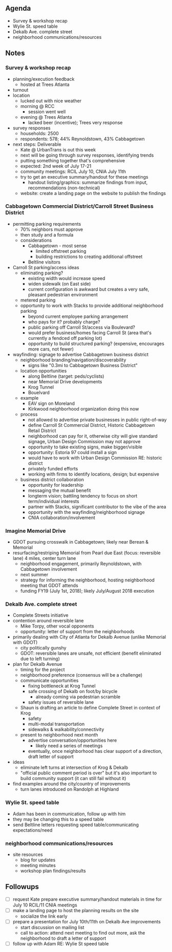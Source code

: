 ## Agenda


* Survey & workshop recap
* Wylie St. speed table
* Dekalb Ave. complete street
* neighborhood communications/resources


## Notes


### Survey & workshop recap


* planning/execution feedback
  * hosted at Trees Atlanta
* turnout
* location
  * lucked out with nice weather
  * morning @ RCC
    * session went well
  * evening @ Trees Atlanta
    * lacked beer (incentive); Trees very response
* survey responses
  * households: 2500
  * respondents: 578; 44% Reynoldstown, 43% Cabbagetown
* next steps: Deliverable
  * Kate @ UrbanTrans is out this week
  * next will be going through survey responses, identifying trends
  * putting something together that's comprehensive
  * expected: 2nd week of July 17-21
  * community meetings: RCIL July 10, CNIA July 11th
  * try to get an executive summary/handout for these meetings
    * handout listing/graphics: summarize findings from input, recommendations (non-technical)
  * website: create a landing page on the website to publish the findings


### Cabbagetown Commercial District/Carroll Street Business District


* permitting parking requirements
  * 70% neighbors must approve
  * then study and a formula
  * considerations
    * Cabbagetown - most sense
      * limited offstreet parking
      * building restrictions to creating additional offstreet
    * Beltline visitors
* Carroll St parking/access ideas
  * eliminating parking?
    * existing width would increase speed
    * widen sidewalk (on East side)
    * current configuration is awkward but creates a very safe, pleasant pedestrian environment
  * metered parking
  * opportunity to work with Stacks to provide additional neighborhood parking
    * beyond current employee parking arrangement
    * who pays for it? probably charge?
    * public parking off Carroll St/access via Boulevard?
    * would prefer business/homes facing Carroll St (area that's currently a fendced off parking lot)
    * opportunity to build structured parking? (expensive, encourages more cars, not fewer)
* wayfinding: signage to advertise Cabbagetown business district
  * neighborhood branding/navigation/discoverability
    * signs like "0.3mi to Cabbagetown Business District"
  * location opportunities
    * along Beltline (target: peds/cyclists)
    * near Memorial Drive developments
    * Krog Tunnel
    * Bouelvard
  * example
    * EAV sign on Moreland
    * Kirkwood neighborhood organization doing this now
  * process
    * not allowed to advertise private businesses in public right-of-way
    * define Carroll St Commercial District, Historic Cabbagetown Retail District
    * neighborhood can pay for it, otherwise city will give standard signage, Urban Design Commission may not approve
    * opportunity to take existing signs, make bigger/visible
    * opportunity: Estoria 97 could install a sign
    * would have to work with Urban Design Commission RE: historic district
    * privately funded efforts
    * working with firms to identify locations, design; but expensive
  * business district collaboration
    * opportunity for leadership
    * messaging the mutual benefit
    * longterm vision; battling tendency to focus on short term/individual interests
    * partner with Stacks, significant contributor to the vibe of the area
    * opportunity with the wayfinding/neighborhood signage
    * CNIA collaboration/involvement


### Imagine Memorial Drive


* GDOT pursuing crosswalk in Cabbagetown; likely near Berean & Memorial
* resurfacing/restriping Memorial from Pearl due East (focus: reversible lane) 4 miles, center turn lane
  * neighborhood engagement, primarily Reynoldstown, with Cabbagetown involvement
  * next summer
  * strategy for informing the neighborhood, hosting neighborhood meeting that GDOT attends
  * funding FY19 (July 1st, 2018); likely July/August 2018 execution


### Dekalb Ave. complete street


* Complete Streets initiative
* contention around reversible lane
  * Mike Torpy, other vocal opponents
  * opportunity: letter of support from the neighborhoods
* primarily dealing with City of Atlanta for Dekalb Avenue (unlike Memorial with GDOT)
  * city politically gunshy
  * GDOT: reversible lanes are unsafe, not efficient (benefit eliminated due to left turning)
* plan for Dekalb Avenue
  * timing for the project
  * neighborhood preference (consensus will be a challenge)
  * communicate opportunities
    * fixing bottleneck at Krog Tunnel
    * safe crossing of Dekalb on foot/by bicycle
      * already coming via pedestrian scramble
    * safety issues of reversible lane
  * Shaun is drafting an article to define Complete Street in context of Krog
    * safety
    * multi-modal transportation
    * sidewalks & walkability/connectivity
  * present to neighborhood next month
    * advertise conversation/opportunities here
      * likely need a series of meetings
    * eventually, once neighborhood has clear support of a direction, draft letter of support
* ideas
  * eliminate left turns at intersection of Krog & Dekalb
  * "official public comment period is over" but it's also important to build community support (it can still fail without it)
* find examples around the city/country of improvements
  * turn lanes introduced on Randolph at Highland


### Wylie St. speed table


* Adam has been in communication, follow up with him
* they may be changing this to a speed table
* send Beltline letters requesting speed table/communicating expectations/need


### neighborhood communications/resources


* site resources
  * blog for updates
  * meeting minutes
  * workshop plan findings/results


## Followups


- [ ] request Kate prepare executive summary/handout materials in time for July 10 RCIL/11 CNIA meetings
- [ ] make a landing page to host the planning results on the site
  - socialize the link early
- [ ] prepare a presentation for July 10th/11th on Dekalb Ave improvements
  - start discussion on mailing list
  - call to action: attend next meeting to find out more, ask the neighborhood to draft a letter of support
- [ ] follow up with Adam RE: Wylie St speed table
